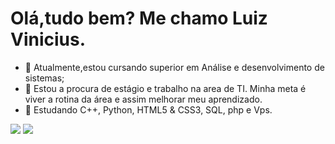 # Olá,tudo bem? Me chamo Luiz Vinicius.
- 🌱 Atualmente,estou cursando superior em Análise e desenvolvimento de sistemas;
- 👯 Estou a procura de estágio e trabalho na area de TI. Minha meta é viver a rotina da área e assim melhorar meu aprendizado.
- 💬 Estudando C++, Python, HTML5 & CSS3, SQL, php e Vps.
<div>

<a href = "mailto:luizvinicius1.lva24@gmail.com"><img src="https://img.shields.io/badge/Gmail-D14836?style=for-the-badge&logo=gmail&logoColor=white" target="_blank"></a>
 <a href="https://www.linkedin.com/in/luiz-vinicius-nunes-anastacio-0b574124a/" target="_blank"><img src="https://img.shields.io/badge/LinkedIn-0077B5?style=for-the-badge&logo=linkedin&logoColor=white" target="_blank"></a>


</div>
